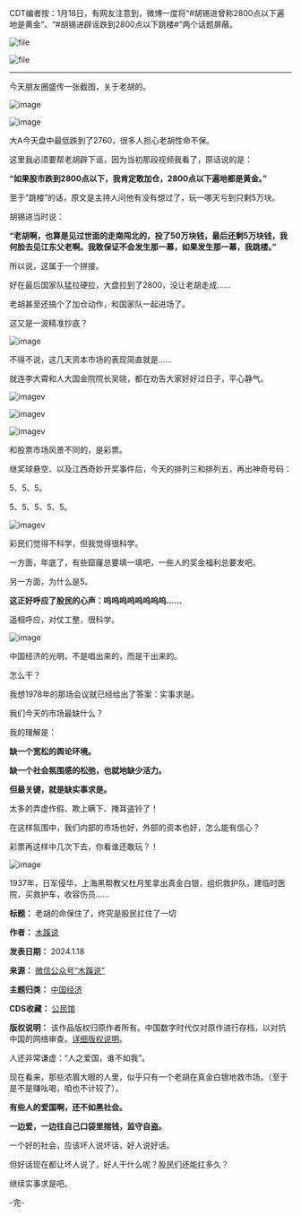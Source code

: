 CDT编者按：1月18日，有网友注意到，微博一度将“#胡锡进曾称2800点以下遍地是黄金”、“#胡锡进辟谣跌到2800点以下跳楼#”两个话题屏蔽。


![file](https://chinadigitaltimes.net/chinese/files/2024/01/image-1705588771477.png)  

![file](https://chinadigitaltimes.net/chinese/files/2024/01/image-1705588881676.png)




---


今天朋友圈盛传一张截图，关于老胡的。


![image](https://chinadigitaltimes.net/chinese/files/2024/01/post-704294-65a9397a779dd.png)


![image](https://chinadigitaltimes.net/chinese/files/2024/01/post-704294-65a9397a80c3e.)


大A今天盘中最低跌到了2760，很多人担心老胡性命不保。


这里我必须要帮老胡辟下谣，因为当初那段视频我看了，原话说的是：


**“如果股市跌到2800点以下，我肯定敢加仓，2800点以下遍地都是黄金。”** 


至于“跳楼”的话，原文是主持人问他有没有想过了，玩一哪天亏到只剩5万块。


胡锡进当时说：


**“老胡啊，也算是见过世面的走南闯北的，投了50万块钱，最后还剩5万块钱，我何脸去见江东父老啊。我敢保证不会发生那一幕，如果发生那一幕，我跳楼。”** 


所以说，这属于一个拼接。


好在最后国家队猛拉硬拉，大盘拉到了2800，没让老胡走成……


老胡甚至还搞个了加仓动作，和国家队一起进场了。


这又是一波精准抄底？


![image](https://chinadigitaltimes.net/chinese/files/2024/01/post-704294-65a9397a8ae65.png)


不得不说，这几天资本市场的表现简直就是……


就连李大霄和人大国金院院长吴晓，都在劝告大家好好过日子，平心静气。


![imagev](https://chinadigitaltimes.net/chinese/files/2024/01/post-704294-65a9397a9a779.png)  

![imagev](https://chinadigitaltimes.net/chinese/files/2024/01/post-704294-65a9397aa76cb.png)  

![imagev](https://chinadigitaltimes.net/chinese/files/2024/01/post-704294-65a9397ab45aa.)


和股票市场风景不同的，是彩票。


继奖球悬空、以及江西奇妙开奖事件后，今天的排列三和排列五，再出神奇号码：


5、5、5。


5、5、5、5、5。


![imagev](https://chinadigitaltimes.net/chinese/files/2024/01/post-704294-65a9397ac30f0.png)


彩民们觉得不科学，但我觉得很科学。


一方面，年底了，有些窟窿总要填一填吧，一些人的奖金福利总要发吧。


另一方面，为什么是5。


**这正好呼应了股民的心声：呜呜呜呜呜呜呜呜……** 


遥相呼应，对仗工整，很科学。


![image](https://chinadigitaltimes.net/chinese/files/2024/01/post-704294-65a9397acc1e7.)


中国经济的光明，不是唱出来的，而是干出来的。


怎么干？


我想1978年的那场会议就已经给出了答案：实事求是。


我们今天的市场最缺什么？


我的理解是：


**缺一个宽松的舆论环境。** 


**缺一个社会氛围感的松弛，也就地缺少活力。** 


**但最关键，就是缺实事求是。** 


太多的弄虚作假、欺上瞒下、掩耳盗铃了！


在这样氛围中，我们内部的市场也好，外部的资本也好，怎么能有信心？


彩票再这样中几次下去，你看谁还敢玩？！


![image](https://chinadigitaltimes.net/chinese/files/2024/01/post-704294-65a9397ad8c9c.png)


1937年，日军侵华，上海黑帮教父杜月笙拿出真金白银，组织救护队，建临时医院，买救护车，收容伤员……




**标题：** 老胡的命保住了，终究是股民扛住了一切  

**作者：** [木蹊说](https://chinadigitaltimes.net/space/木蹊说)  

**发表日期：** 2024.1.18  

**来源：** [微信公众号“木蹊说”](https://web.archive.org/web/https://mp.weixin.qq.com/s/uUpzfqd8qzdJ_b_u7W7lyg)  

**主题归类：** [中国经济](https://chinadigitaltimes.net/space/中国经济)  

**CDS收藏：** [公民馆](https://chinadigitaltimes.net/space/%E5%85%AC%E6%B0%91%E9%A6%86)  

**版权说明：** 该作品版权归原作者所有。中国数字时代仅对原作进行存档，以对抗中国的网络审查。[详细版权说明](https://chinadigitaltimes.net/chinese/copyright)。


人还非常谦虚：“人之爱国，谁不如我”。


现在看来，那些浓眉大眼的人里，似乎只有一个老胡在真金白银地救市场。（至于是不是赚吆喝，咱也不计较了）。


**有些人的爱国啊，还不如黑社会。** 


**一边爱，一边往自己口袋里揣钱，监守自盗。** 


一个好的社会，应该坏人说坏话，好人说好话。


但好话现在都让坏人说了，好人干什么呢？股民们还能扛多久？


继续实事求是吧。


-完-

